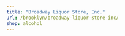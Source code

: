 ```yaml
---
title: "Broadway Liquor Store, Inc."
url: /brooklyn/broadway-liquor-store-inc/
shop: alcohol
---
```

